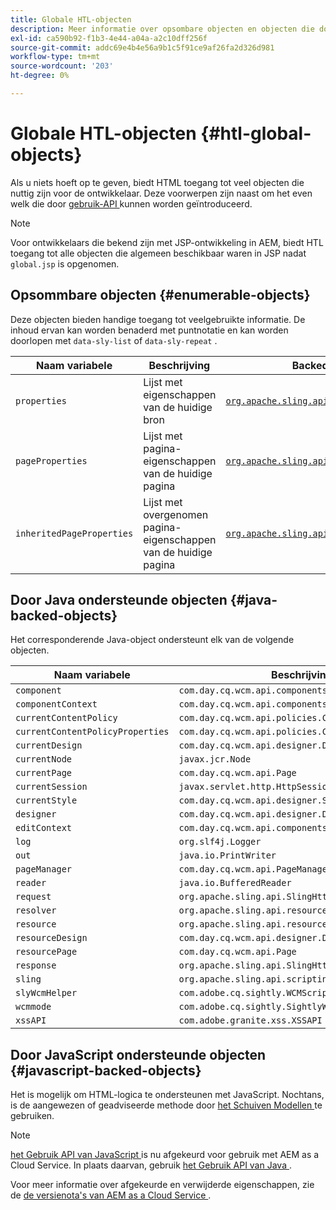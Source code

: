 ```yaml
---
title: Globale HTL-objecten
description: Meer informatie over opsombare objecten en objecten die door Java worden ondersteund, vindt u in HTML.
exl-id: ca590b92-f1b3-4e44-a04a-a2c10dff256f
source-git-commit: addc69e4b4e56a9b1c5f91ce9af26fa2d326d981
workflow-type: tm+mt
source-wordcount: '203'
ht-degree: 0%

---
```



# Globale HTL-objecten {#htl-global-objects}

Als u niets hoeft op te geven, biedt HTML toegang tot veel objecten die nuttig zijn voor de ontwikkelaar. Deze voorwerpen zijn naast om het even welk die door [ gebruik-API ](java-use-api.md) kunnen worden geïntroduceerd.

>[!NOTE]
>
>Voor ontwikkelaars die bekend zijn met JSP-ontwikkeling in AEM, biedt HTL toegang tot alle objecten die algemeen beschikbaar waren in JSP nadat `global.jsp` is opgenomen.

## Opsommbare objecten {#enumerable-objects}

Deze objecten bieden handige toegang tot veelgebruikte informatie. De inhoud ervan kan worden benaderd met puntnotatie en kan worden doorlopen met `data-sly-list` of `data-sly-repeat` .

| Naam variabele | Beschrijving | Backed door |
|--- |--- |--- |
| `properties` | Lijst met eigenschappen van de huidige bron | [`org.apache.sling.api.resource.ValueMap`](https://developer.adobe.com/experience-manager/reference-materials/6-5/javadoc/org/apache/sling/api/resource/ValueMap.html) |
| `pageProperties` | Lijst met pagina-eigenschappen van de huidige pagina | [`org.apache.sling.api.resource.ValueMap`](https://developer.adobe.com/experience-manager/reference-materials/6-5/javadoc/org/apache/sling/api/resource/ValueMap.html) |
| `inheritedPageProperties` | Lijst met overgenomen pagina-eigenschappen van de huidige pagina | [`org.apache.sling.api.resource.ValueMap`](https://developer.adobe.com/experience-manager/reference-materials/6-5/javadoc/org/apache/sling/api/resource/ValueMap.html) |

## Door Java ondersteunde objecten {#java-backed-objects}

Het corresponderende Java-object ondersteunt elk van de volgende objecten.

| Naam variabele | Beschrijving |
|---|---|
| `component` | `com.day.cq.wcm.api.components.Component` |
| `componentContext` | `com.day.cq.wcm.api.components.ComponentContext` |
| `currentContentPolicy` | `com.day.cq.wcm.api.policies.ContentPolicy` |
| `currentContentPolicyProperties` | `com.day.cq.wcm.api.policies.ContentPolicy` |
| `currentDesign` | `com.day.cq.wcm.api.designer.Design` |
| `currentNode` | `javax.jcr.Node` |
| `currentPage` | `com.day.cq.wcm.api.Page` |
| `currentSession` | `javax.servlet.http.HttpSession` |
| `currentStyle` | `com.day.cq.wcm.api.designer.Style` |
| `designer` | `com.day.cq.wcm.api.designer.Designer` |
| `editContext` | `com.day.cq.wcm.api.components.EditContext` |
| `log` | `org.slf4j.Logger` |
| `out` | `java.io.PrintWriter` |
| `pageManager` | `com.day.cq.wcm.api.PageManager` |
| `reader` | `java.io.BufferedReader` |
| `request` | `org.apache.sling.api.SlingHttpServletRequest` |
| `resolver` | `org.apache.sling.api.resource.ResourceResolver` |
| `resource` | `org.apache.sling.api.resource.Resource` |
| `resourceDesign` | `com.day.cq.wcm.api.designer.Design` |
| `resourcePage` | `com.day.cq.wcm.api.Page` |
| `response` | `org.apache.sling.api.SlingHttpServletResponse` |
| `sling` | `org.apache.sling.api.scripting.SlingScriptHelper` |
| `slyWcmHelper` | `com.adobe.cq.sightly.WCMScriptHelper` |
| `wcmmode` | `com.adobe.cq.sightly.SightlyWCMMode` |
| `xssAPI` | `com.adobe.granite.xss.XSSAPI` |

## Door JavaScript ondersteunde objecten {#javascript-backed-objects}

Het is mogelijk om HTML-logica te ondersteunen met JavaScript. Nochtans, is de aangewezen of geadviseerde methode door [ het Schuiven Modellen ](https://sling.apache.org/documentation/bundles/models.html) te gebruiken.

>[!NOTE]
>
>[ het Gebruik API van JavaScript ](https://github.com/adobe/htl-spec/blob/master/SPECIFICATION.md#42-javascript-use-api) is nu afgekeurd voor gebruik met AEM as a Cloud Service. In plaats daarvan, gebruik [ het Gebruik API van Java ](https://experienceleague.adobe.com/en/docs/experience-manager-htl/content/java-use-api).
>
>Voor meer informatie over afgekeurde en verwijderde eigenschappen, zie de [ de versienota&#39;s van AEM as a Cloud Service ](https://experienceleague.adobe.com/en/docs/experience-manager-cloud-service/content/release-notes/deprecated-removed-features).
